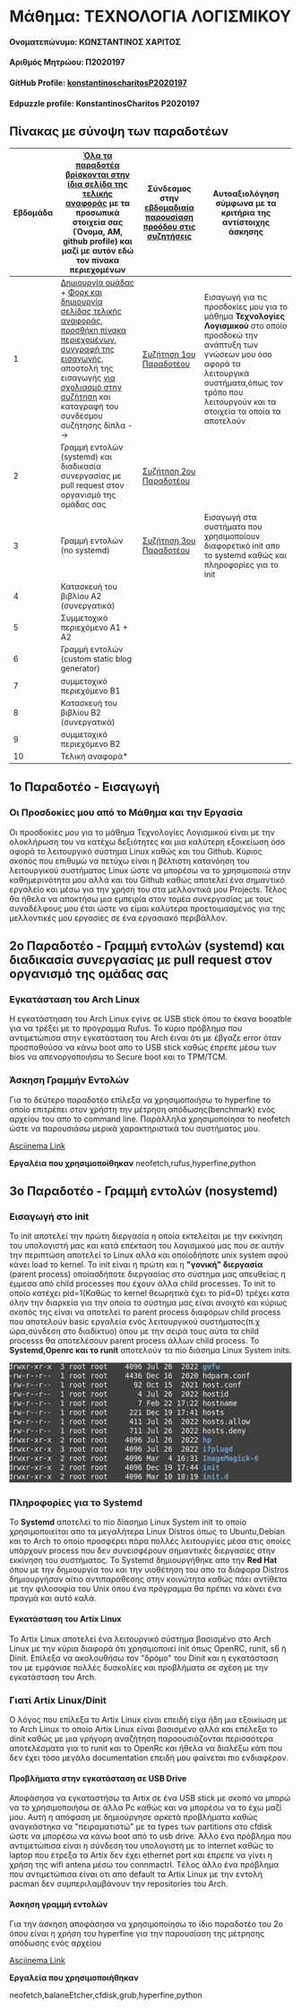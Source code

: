 # Μάθημα: ΤΕΧΝΟΛΟΓΙΑ ΛΟΓΙΣΜΙΚΟΥ
#### Ονοματεπώνυμο: ΚΩΝΣΤΑΝΤΙΝΟΣ ΧΑΡΙΤΟΣ
#### Αριθμός Μητρώου: Π2020197
#### GitHub Profile: [konstantinoscharitosP2020197](konstantinoscharitosP2020197)
#### Edpuzzle profile: KonstantinosCharitos P2020197

## Πίνακας με σύνοψη των παραδοτέων
| Εβδομάδα | [Όλα τα παραδοτέα βρίσκονται στην ίδια σελίδα της τελικής αναφοράς](https://epidrome.github.io/teaching/deliverables/) με τα προσωπικά στοιχεία σας (Όνομα, ΑΜ, github profile) και μαζί με αυτόν εδώ τον πίνακα περιεχομένων | Σύνδεσμος στην [εβδομαδιαία παρουσίαση προόδου στις συζητήσεις](https://github.com/courses-ionio/help/discussions/categories/show-and-tell) | Αυτοαξιολόγηση σύμφωνα με τα κριτήρια της αντίστοιχης άσκησης |
| --- | --- | --- | --- |
| 1 | [Δημιουργία ομάδας](https://epidrome.github.io/teaching/team/) + [Φορκ και δημιουργία σελίδας τελικής αναφοράς](https://epidrome.github.io/teaching/guide/), [προσθήκη πίνακα περιεχομένων](https://raw.githubusercontent.com/courses-ionio/sw/master/README.md), [συγγραφή της εισαγωγής](https://epidrome.github.io/teaching/intro/), αποστολή της εισαγωγής [για σχολιασμό στην συζήτηση](https://github.com/courses-ionio/sw/discussions/categories/show-and-tell) και καταγραφή του συνδέσμου συζήτησης δίπλα --> |  [Συζήτηση 1ου Παραδοτέου](https://github.com/courses-ionio/sw/discussions/1150) | Εισαγωγή για τις προσδοκίες μου για το μάθημα **Τεχνολογίες Λογισμικού** στο οποίο προσδοκώ την ανάπτυξη των γνώσεων μου όσο αφορά τα λειτουργικά συστήματα,όπως τον τρόπο που λειτουργούν και τα στοιχεία τα οποία τα αποτελούν |
| 2 | Γραμμή εντολών (systemd) και διαδικασία συνεργασίας με pull request στον οργανισμό της ομάδας σας |[Συζήτηση 2ου Παραδοτέου](https://github.com/courses-ionio/sw/discussions/1265) | |
| 3 | Γραμμή εντολών (no systemd) |[Συζήτηση 3ου Παραδοτέου](https://github.com/courses-ionio/sw/discussions/1322)| Εισαγωγή στα συστήματα που χρησιμοποίουν διαφορετικό init απο το systemd καθώς και πληροφορίες για το init |
| 4 | Κατασκευή του βιβλίου Α2 (συνεργατικά) | | |
| 5 | Συμμετοχικό περιεχόμενο A1 + A2 | | |
| 6 | Γραμμή εντολών (custom static blog generator) | | |
| 7 | συμμετοχικό περιεχόμενο B1 | | |
| 8 | Κατασκευή του βιβλίου Β2 (συνεργατικά) | | |
| 9 | συμμετοχικό περιεχόμενο B2 | | |
| 10 | Τελική αναφορά* | | |

## 1ο Παραδοτέο - Εισαγωγή 

### **Οι Προσδοκίες μου από το Μάθημα και την Εργασία**

Οι προσδοκίες μου για το μάθημα Τεχνολογίες Λογισμικού είναι με την ολοκλήρωση του να κατέχω δεξιότητες και μια καλύτερη εξοικείωση όσο αφορά το λειτουργικό σύστημα Linux καθώς και του Github. Κύριος σκοπός που επιθυμώ να πετύχω είναι η βέλτιστη κατανόηση του λειτουργικού συστήματος Linux ώστε να μπορέσω να το χρησιμοποιώ στην καθημερινότητα μου αλλά και του Github καθώς αποτελεί ένα σημαντικό εργαλείο και μέσω για την χρήση του στα μελλοντικά μου Projects. Τέλος θα ήθελα να αποκτήσω μια εμπειρία στον τομέα συνεργασίας με τους συναδέλφους μου έτσι ώστε να είμαι καλύτερα προετοιμασμένος για της μελλοντικές μου εργασίες σε ένα εργασιακό περιβάλλον.

## 2ο Παραδοτέο -  Γραμμή εντολών (systemd) και διαδικασία συνεργασίας με pull request στον οργανισμό της ομάδας σας

### Εγκατάσταση του Arch Linux

Η εγκατάστηαση του Arch Linux εγίνε σε USB stick όπου το έκανα booatble για να τρέξει με το πρόγραμμα Rufus. Το κύριο πρόβλημα που αντιμετώπισα στην εγκατάσταση του Arch έιναι ότι με έβγαζε error όταν προσπαθούσα να κάνω boot απο το USB stick καθώς έπρεπε μέσω των bios να απενοργοποιήσω το Secure boot και το TPM/TCM.

### Άσκηση Γραμμήν Εντολών

Για το δεύτερο παραδοτέο επίλεξα να χρησιμοποιήσω το hyperfine το οποίο επιτρέπει στον χρήστη την μέτρηση απόδωσης(benchmark) ενός αρχείου του απο το command line. Παράλληλα χρησιμοποίησα το neofetch ώστε να παρουσιάσω μερικά χαρακτηριστικά του συστήματος μου.

[Asciinema Link](https://asciinema.org/a/562396)

**Εργαλέια που χρησιμοποίθηκαν**
neofetch,rufus,hyperfine,python

## 3ο Παραδοτέο - Γραμμή εντολών (nosystemd)

### Εισαγωγή στο init 

Το init αποτελεί την πρώτη διεργασία η οποία εκτελείται με την εκκίνηση του υπολογιστή μας και κατά επέκταση του λογισμικού μας που σε αυτήν την περιπτώση αποτελεί το Linux αλλά και οποίοδήποτε unix system αφού κάνει load το kernel. Το init είναι η πρώτη και η **"γονική" διεργασία** (parent process) οποίασδήποτε διεργασίας στο σύστημα μας απευθείας η έμμεσα από child processes που έχουν άλλα child processes. To init το οποίο κατέχει pid=1(Καθώς το kernel θεωρητικά έχει το pid=0) τρέχει κατα όλην την διαρκεία για την οποία το σύστημα μας είναι ανοιχτό και κύριως σκοπός της είναι να αποτελεί το parent process διαφόρων child process που αποτελούν basic εργαλεία ενός λειτουργικού συστήματος(π.χ ώρα,σύνδεση στο διαδίκτυο) όπου με την σειρά τους αύτα τα child processs θα αποτελέσουν parent process άλλων child process. Το **Systemd,Openrc και το runit** αποτελούν τα πίο διάσημα Linux System inits.

![img](https://github.com/konstantinoscharitosP2020197/swlinks/blob/main/Screenshot%20from%202023-03-10%2019-13-12.png)

### Πληροφορίες για το Systemd

To **Systemd** αποτελεί το πίο δίασημο Linux System init το οποίο χρησιμοποιείται απο τα μεγαλήτερα Linux Distros όπως το Ubuntu,Debian και το Arch το οποίο προσφέρει πάρα πολλές λειτουργίες μέσα στις οποίες υπάρχουν process που δεν συνεισφέρουν σημαντικές διεργασίες στην εκκίνηση του συστήματος. Το Systemd δημιουργήθηκε απο την **Red Hat** όπου με την δημιουργία του και την υιοθέτηση του απο τα διάφορα Distros δημιουργήσαν αίτιο αντιπαράθεσης στην κοινώτητα καθώς πάει αντίθετα με την φιλοσοφία του Unix όπου ένα πρόγραμμα θα πρέπει να κάνει ένα πραγμά και αυτό καλά.

#### Εγκατάσταση του Artix Linux

Το Artix Linux αποτελεί ένα λειτουργικό σύστημα βασισμένο στο Arch Linux με την κύρια διαφορά ότι χρησιμοποιεί init όπως OpenRC, runit, s6 ή Dinit. Επίλεξα να ακολουθήσω τον "δρόμο" του Dinit και η εγκατάσταση του με εμφάνισε πολλές δυσκολίες και προβλήματα σε σχέση με την εγκατάσταση του Arch.

### Γιατί Artix Linux/Dinit

Ο λόγος που επίλεξα το Artix Linux είναι επειδή είχα ήδη μια εξοικίωση με το Arch Linux το οποίο Artix Linux είναι βασισμένο αλλά και επέλεξα το dinit καθώς με μια γρήγορη αναζήτηση παροουσιάζονται περισσότερα αποτελέσματα για το runit και το OpenRc και ήθελα να διαλέξω κάτι που δεν έχει τόσο μεγάλο documentation επειδή μου φαίνεται πιο ενδιαφέρον.

#### Προβλήματα στην εγκατάσταση σε USB Drive

Αποφάσησα να εγκαταστήσω τα Artix σε ένα USB stick με σκοπό να μπορώ να το χρησιμοποιήσω σε άλλα Pc καθώς και να μπορέσω να το έχω μαζί μου. Αυτή η απόφαση με δημιούργησε αρκετά προβλήματα καθώς αναγκάστηκα να "πειραματιστώ" με τα types των partitions στο cfdisk ώστε να μπορέσω να κάνω boot από το usb drive. Άλλο ένα πρόβλημα που αντιμετώπισα είναι η σύνδεση του υπολογιστή με το internet καθώς το laptop που έτρεξα τα Artix δεν έχει ethernet port και έπρεπε να γίνει η χρήση της wifi antena μέσω του connmactrl. Tέλος άλλο ένα πρόβλημα που αντιμετώπισα είναι οτι απο default τα Artix Linux με την εντολή pacman δεν συμπεριλαμβάνουν την repositories του Arch.

#### Άσκηση γραμμή εντολών

Για την άσκηση αποφάσησα να χρησιμοποίησω το ίδιο παραδοτέο του 2ο όπου είναι η χρήση του hyperfine για την παρουσίαση της μέτρησης απόδωσης ενός αρχείου

[Asciinema Link](https://asciinema.org/a/564397)

**Εργαλεία που χρησιμοποιήθηκαν**

neofetch,balaneEtcher,cfdisk,grub,hyperfine,python
